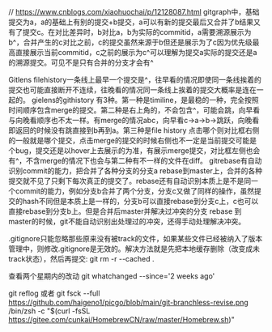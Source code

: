 // https://www.cnblogs.com/xiaohuochai/p/12128087.html
gitgraph中，基础提交为a，a的基础上有别的提交+b提交，a可以有新的提交最后又合并了b结果又有了提交c。在对比差异时，b对比a，b为实际的commitid，a需要溯源展示为b^，合并产生的c对比之前，c的提交虽然来源于b但还是展示为了c因为优先级最高直接展示当前commitid，c之前的展示为c^可以理解为提交a实际的提交还是a的溯源提交。可见不是只有合并的分支才会有^
	


Gitlens filehistory一条线上最早一个提交是^，往早看的情况即使同一条线挨着的提交也可能直接断开不连续，往晚看的情况同一条线上挨着的提交大概率是连在一起的。
gielens的githistory 有3种。第一种是timiline，是最稳的一种，完全按照时间顺序包含merge的提交。第二种是右上角的，不会包含^，可能会跳，向早看与向晚看顺序也不太一样。有merge的情况abc，向早看c->a->b->跳跃，向晚看即返回的时候没有跳直接到b再到a。第三种是file history 点击哪个则对比框右侧的一般就是哪个提交，点击merge的提交的时候右侧也不一定是当前提交可能是个bug，提交还是以hover上去展示的为准，有展示merge提交，对比框左侧也会有^，不含merge的情况下也会与第二种有不一样的文件在diff。
gitrebase有自动识别commit的能力，把合并了各种分支的分支a rebase到master上，合并的各种提交就不见了只剩下每次真正的提交了。rebase还有自动识别本质上是不是同一个commit的能力，例如分支b合并了两个分支，分支c又做了同样的操作，虽然提交的hash不同但是本质上是一样的，分支b可以直接rebase到分支c上，c也可以直接rebase到分支b上。但是合并后master并解决过冲突的分支 rebase 到master的时候，git不能自动识别出处理过的冲突，还得手动处理解决冲突。

.gitignore只能忽略那些原来没有被track的文件，如果某些文件已经被纳入了版本管理中，则修改.gitignore是无效的。解决方法就是先把本地缓存删除（改变成未track状态），然后再提交:
git rm -r --cached .

查看两个星期内的改动
git whatchanged --since='2 weeks ago'

git reflog 或者 git fsck --full
https://github.com/haigeno1/picgo/blob/main/git-branchless-revise.png
/bin/zsh -c "$(curl -fsSL https://gitee.com/cunkai/HomebrewCN/raw/master/Homebrew.sh)"
